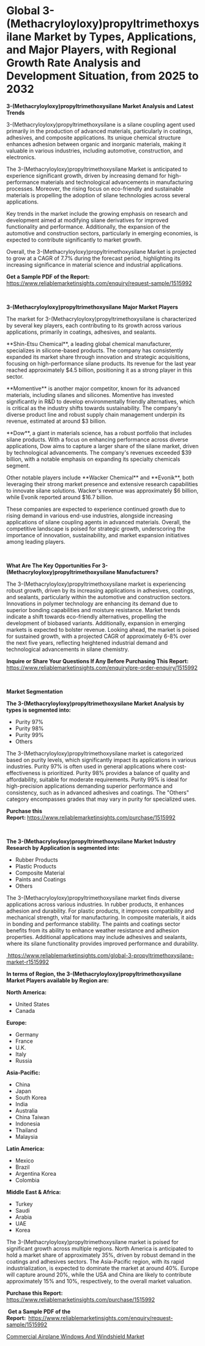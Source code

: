 <p><h1>Global 3-(Methacryloyloxy)propyltrimethoxysilane Market by Types, Applications, and Major Players, with Regional Growth Rate Analysis and Development Situation, from 2025 to 2032</h1></p><p><strong>3-(Methacryloyloxy)propyltrimethoxysilane Market Analysis and Latest Trends</strong></p>
<p><p>3-(Methacryloyloxy)propyltrimethoxysilane is a silane coupling agent used primarily in the production of advanced materials, particularly in coatings, adhesives, and composite applications. Its unique chemical structure enhances adhesion between organic and inorganic materials, making it valuable in various industries, including automotive, construction, and electronics. </p><p>The 3-(Methacryloyloxy)propyltrimethoxysilane Market is anticipated to experience significant growth, driven by increasing demand for high-performance materials and technological advancements in manufacturing processes. Moreover, the rising focus on eco-friendly and sustainable materials is propelling the adoption of silane technologies across several applications. </p><p>Key trends in the market include the growing emphasis on research and development aimed at modifying silane derivatives for improved functionality and performance. Additionally, the expansion of the automotive and construction sectors, particularly in emerging economies, is expected to contribute significantly to market growth. </p><p>Overall, the 3-(Methacryloyloxy)propyltrimethoxysilane Market is projected to grow at a CAGR of 7.7% during the forecast period, highlighting its increasing significance in material science and industrial applications.</p></p>
<p><strong>Get a Sample PDF of the Report:&nbsp;</strong> <a href="https://www.reliablemarketinsights.com/enquiry/request-sample/1515992?utm_campaign=2004&utm_medium=2&utm_source=Github&utm_content=ia&utm_term=18012025&utm_id=3-methacryloyloxypropyltrimethoxysilane">https://www.reliablemarketinsights.com/enquiry/request-sample/1515992</a></p>
<p>&nbsp;</p>
<p><strong>3-(Methacryloyloxy)propyltrimethoxysilane Major Market Players</strong></p>
<p><p>The market for 3-(Methacryloyloxy)propyltrimethoxysilane is characterized by several key players, each contributing to its growth across various applications, primarily in coatings, adhesives, and sealants. </p><p>**Shin-Etsu Chemical**, a leading global chemical manufacturer, specializes in silicone-based products. The company has consistently expanded its market share through innovation and strategic acquisitions, focusing on high-performance silane products. Its revenue for the last year reached approximately $4.5 billion, positioning it as a strong player in this sector.</p><p>**Momentive** is another major competitor, known for its advanced materials, including silanes and silicones. Momentive has invested significantly in R&D to develop environmentally friendly alternatives, which is critical as the industry shifts towards sustainability. The company's diverse product line and robust supply chain management underpin its revenue, estimated at around $3 billion.</p><p>**Dow**, a giant in materials science, has a robust portfolio that includes silane products. With a focus on enhancing performance across diverse applications, Dow aims to capture a larger share of the silane market, driven by technological advancements. The company's revenues exceeded $39 billion, with a notable emphasis on expanding its specialty chemicals segment.</p><p>Other notable players include **Wacker Chemical** and **Evonik**, both leveraging their strong market presence and extensive research capabilities to innovate silane solutions. Wacker's revenue was approximately $6 billion, while Evonik reported around $16.7 billion.</p><p>These companies are expected to experience continued growth due to rising demand in various end-use industries, alongside increasing applications of silane coupling agents in advanced materials. Overall, the competitive landscape is poised for strategic growth, underscoring the importance of innovation, sustainability, and market expansion initiatives among leading players.</p></p>
<p>&nbsp;</p>
<p><strong>What Are The Key Opportunities For 3-(Methacryloyloxy)propyltrimethoxysilane Manufacturers?</strong></p>
<p><p>The 3-(Methacryloyloxy)propyltrimethoxysilane market is experiencing robust growth, driven by its increasing applications in adhesives, coatings, and sealants, particularly within the automotive and construction sectors. Innovations in polymer technology are enhancing its demand due to superior bonding capabilities and moisture resistance. Market trends indicate a shift towards eco-friendly alternatives, propelling the development of biobased variants. Additionally, expansion in emerging markets is expected to bolster revenue. Looking ahead, the market is poised for sustained growth, with a projected CAGR of approximately 6-8% over the next five years, reflecting heightened industrial demand and technological advancements in silane chemistry.</p></p>
<p><strong>Inquire or Share Your Questions If Any Before Purchasing This Report:</strong> <a href="https://www.reliablemarketinsights.com/enquiry/pre-order-enquiry/1515992?utm_campaign=2004&utm_medium=2&utm_source=Github&utm_content=ia&utm_term=18012025&utm_id=3-methacryloyloxypropyltrimethoxysilane">https://www.reliablemarketinsights.com/enquiry/pre-order-enquiry/1515992</a></p>
<p>&nbsp;</p>
<p><strong>Market Segmentation</strong></p>
<p><strong>The 3-(Methacryloyloxy)propyltrimethoxysilane Market Analysis by types is segmented into:</strong></p>
<p><ul><li>Purity 97%</li><li>Purity 98%</li><li>Purity 99%</li><li>Others</li></ul></p>
<p><p>The 3-(Methacryloyloxy)propyltrimethoxysilane market is categorized based on purity levels, which significantly impact its applications in various industries. Purity 97% is often used in general applications where cost-effectiveness is prioritized. Purity 98% provides a balance of quality and affordability, suitable for moderate requirements. Purity 99% is ideal for high-precision applications demanding superior performance and consistency, such as in advanced adhesives and coatings. The "Others" category encompasses grades that may vary in purity for specialized uses.</p></p>
<p><strong>Purchase this Report:&nbsp;</strong><a href="https://www.reliablemarketinsights.com/purchase/1515992?utm_campaign=2004&utm_medium=2&utm_source=Github&utm_content=ia&utm_term=18012025&utm_id=3-methacryloyloxypropyltrimethoxysilane">https://www.reliablemarketinsights.com/purchase/1515992</a></p>
<p>&nbsp;</p>
<p><strong>The 3-(Methacryloyloxy)propyltrimethoxysilane Market Industry Research by Application is segmented into:</strong></p>
<p><ul><li>Rubber Products</li><li>Plastic Products</li><li>Composite Material</li><li>Paints and Coatings</li><li>Others</li></ul></p>
<p><p>The 3-(Methacryloyloxy)propyltrimethoxysilane market finds diverse applications across various industries. In rubber products, it enhances adhesion and durability. For plastic products, it improves compatibility and mechanical strength, vital for manufacturing. In composite materials, it aids in bonding and performance stability. The paints and coatings sector benefits from its ability to enhance weather resistance and adhesion properties. Additional applications may include adhesives and sealants, where its silane functionality provides improved performance and durability.</p></p>
<p><a href="https://www.reliablemarketinsights.com/global-3-propyltrimethoxysilane-market-r1515992?utm_campaign=2004&utm_medium=2&utm_source=Github&utm_content=ia&utm_term=18012025&utm_id=3-methacryloyloxypropyltrimethoxysilane">&nbsp;https://www.reliablemarketinsights.com/global-3-propyltrimethoxysilane-market-r1515992</a></p>
<p><strong>In terms of Region, the 3-(Methacryloyloxy)propyltrimethoxysilane Market Players available by Region are:</strong></p>
<p>
    <p> <strong> North America: </strong>
        <ul>
            <li>United States</li>
            <li>Canada</li>
        </ul>
        </p> 
    <p> <strong> Europe: </strong>
        <ul>
            <li>Germany</li>
            <li>France</li>
            <li>U.K.</li>
            <li>Italy</li>
            <li>Russia</li>
        </ul>
        </p> 
    <p> <strong> Asia-Pacific: </strong>
        <ul>
            <li>China</li>
            <li>Japan</li>
            <li>South Korea</li>
            <li>India</li>
            <li>Australia</li>
            <li>China Taiwan</li>
            <li>Indonesia</li>
            <li>Thailand</li>
            <li>Malaysia</li>
        </ul>
        </p> 
    <p> <strong> Latin America: </strong>
        <ul>
            <li>Mexico</li>
            <li>Brazil</li>
            <li>Argentina Korea</li>
            <li>Colombia</li>
        </ul>
        </p> 
    <p> <strong> Middle East & Africa: </strong>
        <ul>
            <li>Turkey</li>
            <li>Saudi</li>
            <li>Arabia</li>
            <li>UAE</li>
            <li>Korea</li>
        </ul>
    </p>
    </p>
<p><p>The 3-(Methacryloyloxy)propyltrimethoxysilane market is poised for significant growth across multiple regions. North America is anticipated to hold a market share of approximately 35%, driven by robust demand in the coatings and adhesives sectors. The Asia-Pacific region, with its rapid industrialization, is expected to dominate the market at around 40%. Europe will capture around 20%, while the USA and China are likely to contribute approximately 15% and 10%, respectively, to the overall market valuation.</p></p>
<p><strong>Purchase this Report: </strong><a href="https://www.reliablemarketinsights.com/purchase/1515992?utm_campaign=2004&utm_medium=2&utm_source=Github&utm_content=ia&utm_term=18012025&utm_id=3-methacryloyloxypropyltrimethoxysilane">https://www.reliablemarketinsights.com/purchase/1515992</a></p>
<p>&nbsp;<strong>Get a Sample PDF of the Report:&nbsp;&nbsp;</strong><a href="https://www.reliablemarketinsights.com/enquiry/request-sample/1515992?utm_campaign=2004&utm_medium=2&utm_source=Github&utm_content=ia&utm_term=18012025&utm_id=3-methacryloyloxypropyltrimethoxysilane">https://www.reliablemarketinsights.com/enquiry/request-sample/1515992</a></p>
<p><strong></strong></p>
<p><p><a href="https://github.com/globismark/Market-Research-Report-List-6/blob/main/commercial-airplane-windows-and-windshield-market.md?utm_campaign=2004&utm_medium=2&utm_source=Github&utm_content=ia&utm_term=18012025&utm_id=3-methacryloyloxypropyltrimethoxysilane">Commercial Airplane Windows And Windshield Market</a></p></p>
